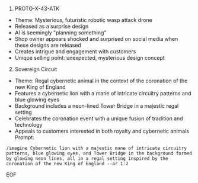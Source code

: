 1. PROTO-X-43-ATK
- Theme: Mysterious, futuristic robotic wasp attack drone
- Released as a surprise design
- AI is seemingly "planning something"
- Shop owner appears shocked and surprised on social media when these designs are released
- Creates intrigue and engagement with customers
- Unique selling point: unexpected, mysterious design concept

2. Sovereign Circuit
- Theme: Regal cybernetic animal in the context of the coronation of the new King of England
- Features a cybernetic lion with a mane of intricate circuitry patterns and blue glowing eyes
- Background includes a neon-lined Tower Bridge in a majestic regal setting
- Celebrates the coronation event with a unique fusion of tradition and technology
- Appeals to customers interested in both royalty and cybernetic animals
Prompt:
```
/imagine Cybernetic lion with a majestic mane of intricate circuitry patterns, blue glowing eyes, and Tower Bridge in the background formed by glowing neon lines, all in a regal setting inspired by the coronation of the new King of England --ar 1:2
```
EOF